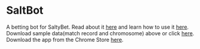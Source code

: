 # SaltBot
A betting bot for SaltyBet. 
Read about it [here](http://explosionduck.com/wp/story-of-a-betting-bot/) and learn how to use it [here](http://explosionduck.com/wp/so-you-want-to-use-saltbot/). Download sample data(match record and chromosome) above or click  [here](https://github.com/HotPotSoup/saltbot/raw/master/SampleData_Mar_3_2016.zip). Download the app from the Chrome Store [here](https://chrome.google.com/webstore/detail/saltbot/bholoegapebhflljekancpcnajigaiih).
